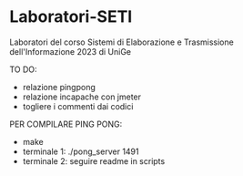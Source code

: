 # Laboratori-SETI
Laboratori del corso Sistemi di Elaborazione e Trasmissione dell'Informazione 2023 di UniGe 

TO DO:
- relazione pingpong
- relazione incapache con jmeter
- togliere i commenti dai codici

PER COMPILARE PING PONG:
- make
- terminale 1: ./pong_server 1491
- terminale 2: seguire readme in scripts

